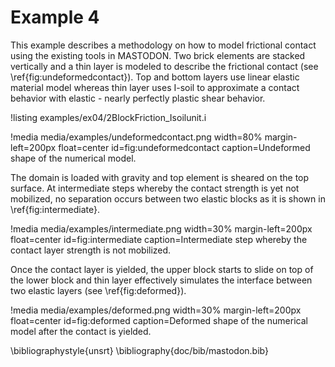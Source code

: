 # Example 4

This example describes a methodology on how to model frictional contact using the existing tools in MASTODON. Two brick elements are stacked vertically and a thin layer is modeled to describe the frictional contact (see \ref{fig:undeformedcontact}). Top and bottom layers use linear elastic material model whereas thin layer uses I-soil to approximate a contact behavior with elastic - nearly perfectly plastic shear behavior.

!listing examples/ex04/2BlockFriction_Isoilunit.i

!media media/examples/undeformedcontact.png width=80% margin-left=200px float=center id=fig:undeformedcontact caption=Undeformed shape of the numerical model.

The domain is loaded with gravity and top element is sheared on the top surface. At intermediate steps whereby the contact strength is yet not mobilized, no separation occurs between two elastic blocks as it is shown in \ref{fig:intermediate}.

!media media/examples/intermediate.png width=30% margin-left=200px float=center id=fig:intermediate caption=Intermediate step whereby the contact layer strength is not mobilized.

Once the contact layer is yielded, the upper block starts to slide on top of the lower block and thin layer effectively simulates the interface between two elastic layers (see \ref{fig:deformed}).

!media media/examples/deformed.png width=30% margin-left=200px float=center id=fig:deformed caption=Deformed shape of the numerical model after the contact is yielded.

\bibliographystyle{unsrt}
\bibliography{doc/bib/mastodon.bib}

